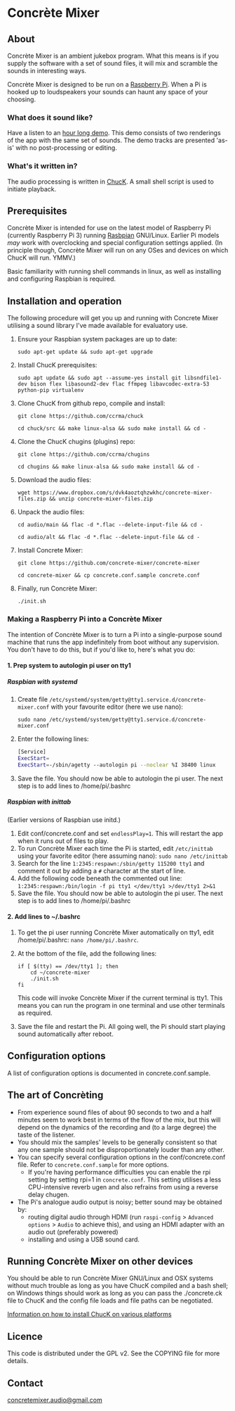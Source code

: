 # Concrète Mixer

## About

Concrète Mixer is an ambient jukebox program. What this means is if you supply the software with a set of sound files, it will mix and scramble the sounds in interesting ways.

Concrète Mixer is designed to be run on a [Raspberry Pi](https://www.raspberrypi.org/). When a Pi is hooked up to loudspeakers your sounds can haunt any space of your choosing.

### What does it sound like?

Have a listen to an [hour long demo](https://concrete-mixer.bandcamp.com). This demo consists of two renderings of the app with the same set of sounds. The demo tracks are presented 'as-is' with no post-processing or editing.

### What's it written in?

The audio processing is written in [ChucK](http://chuck.cs.princeton.edu). A small shell script is used to initiate playback.

## Prerequisites

Concrète Mixer is intended for use on the latest model of Raspberry Pi (currently Raspberry Pi 3) running [Rasbpian](https://www.raspbian.org/) GNU/Linux. Earlier Pi models *may* work with overclocking and special configuration settings applied. (In principle though, Concrète Mixer will run on any OSes and devices on which ChucK will run. YMMV.)

Basic familiarity with running shell commands in linux, as well as installing and configuring Raspbian is required.

## Installation and operation

The following procedure will get you up and running with Concrete Mixer utilising a sound library I've made available for evaluatory use.

1. Ensure your Raspbian system packages are up to date:

    `sudo apt-get update && sudo apt-get upgrade`

2. Install ChucK prerequisites:

    `sudo apt update && sudo apt --assume-yes install git libsndfile1-dev bison flex libasound2-dev flac ffmpeg libavcodec-extra-53 python-pip virtualenv`

3. Clone ChucK from github repo, compile and install:

    `git clone https://github.com/ccrma/chuck`

    `cd chuck/src && make linux-alsa && sudo make install && cd -`

4. Clone the ChucK chugins (plugins) repo:

    `git clone https://github.com/ccrma/chugins`

    `cd chugins && make linux-alsa && sudo make install && cd -`

5. Download the audio files:

    `wget https://www.dropbox.com/s/dvk4aoztqhzwkhc/concrete-mixer-files.zip && unzip concrete-mixer-files.zip`

6. Unpack the audio files:

    `cd audio/main && flac -d *.flac --delete-input-file && cd -`

    `cd audio/alt && flac -d *.flac --delete-input-file && cd -`

7. Install Concrete Mixer:

    `git clone https://github.com/concrete-mixer/concrete-mixer`

    `cd concrete-mixer && cp concrete.conf.sample concrete.conf`

8. Finally, run Concrète Mixer:

    `./init.sh`

### Making a Raspberry Pi into a Concrète Mixer

The intention of Concrète Mixer is to turn a Pi into a single-purpose sound machine that runs the app indefinitely from boot without any supervision. You don't have to do this, but if you'd like to, here's what you do:

#### 1. Prep system to autologin pi user on tty1

##### Raspbian with systemd

1. Create file `/etc/systemd/system/getty@tty1.service.d/concrete-mixer.conf` with your favourite editor (here we use nano):

    `sudo nano /etc/systemd/system/getty@tty1.service.d/concrete-mixer.conf`

2. Enter the following lines:

    ```bash
    [Service]
    ExecStart=
    ExecStart=-/sbin/agetty --autologin pi --noclear %I 38400 linux
    ```

3. Save the file. You should now be able to autologin the pi user. The next step is to add lines to /home/pi/.bashrc


##### Raspbian with inittab

(Earlier versions of Raspbian use initd.)

1. Edit conf/concrete.conf and set ``endlessPlay=1``. This will restart the app when it runs out of files to play.
2. To run Concrète Mixer each time the Pi is started, edit ``/etc/inittab`` using your favorite editor (here assuming nano):
    ``sudo nano /etc/inittab``
3. Search for the line ``1:2345:respawn:/sbin/getty 115200 tty1`` and comment it out by adding a ``#`` character at the start of line.
4. Add the following code beneath the commented out line: ``1:2345:respawn:/bin/login -f pi tty1 </dev/tty1 >/dev/tty1 2>&1``
5. Save the file. You should now be able to autologin the pi user. The next step is to add lines to /home/pi/.bashrc


#### 2. Add lines to ~/.bashrc

1. To get the pi user running Concrète Mixer automatically on tty1, edit /home/pi/.bashrc:
    ``nano /home/pi/.bashrc``.

2. At the bottom of the file, add the following lines:

    ```
    if [ $(tty) == /dev/tty1 ]; then
        cd ~/concrete-mixer
        ./init.sh
    fi
    ```

    This code will invoke Concrète Mixer if the current terminal is tty1. This means you can run the program in one terminal and use other terminals as required.

3. Save the file and restart the Pi. All going well, the Pi should start playing sound automatically after reboot.


## Configuration options

A list of configuration options is documented in concrete.conf.sample.

## The art of Concrèting

* From experience sound files of about 90 seconds to two and a half minutes seem to work best in terms of the flow of the mix, but this will depend on the dynamics of the recording and (to a large degree) the taste of the listener.
* You should mix the samples' levels to be generally consistent so that any one sample should not be disproportionately louder than any other.
* You can specify several configuration options in the conf/concrete.conf file. Refer to `concrete.conf.sample` for more options.
    * If you're having performance difficulties you can enable the rpi setting by setting rpi=1 in `concrete.conf`. This setting utilises a less CPU-intensive reverb ugen and also refrains from using a reverse delay chugen.
* The Pi's analogue audio output is noisy; better sound may be obtained by:
    * routing digital audio through HDMI (run `raspi-config` > `Advanced options` > `Audio` to achieve this), and using an HDMI adapter with an audio out (preferably powered)
    * installing and using a USB sound card.

## Running Concrète Mixer on other devices

You should be able to run Concrète Mixer GNU/Linux and OSX systems without much trouble as long as you have ChucK compiled and a bash shell; on Windows things should work as long as you can pass the ./concrete.ck file to ChucK and the config file loads and file paths can be negotiated.

[Information on how to install ChucK on various platforms](http://chuck.cs.princeton.edu/release)

## Licence

This code is distributed under the GPL v2. See the COPYING file for more details.

## Contact
<concretemixer.audio@gmail.com>
